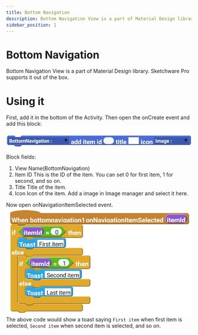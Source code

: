 ```yaml
---
title: Bottom Navigation
description: Bottom Navigation View is a part of Material Design library. Sketchware Pro supports it out of the box.
sidebar_position: 1
---
```

# Bottom Navigation
Bottom Navigation View is a part of Material Design library. Sketchware Pro supports it out of the box.

# Using it
First, add it in the bottom of the Activity.
Then open the onCreate event and add this block:
![BottomNavigation add item block](img/add_item.jpg)
Block fields:

1. View Name(BottomNavigation)
2. Item ID
This is the ID of the item. You can set 0 for first item, 1 for second, and so on.
3. Title
Title of the item.
4. Icon
Icon of the item. Add a image in Image manager and select it here.

Now open onNavigationItemSelected event. 
![](img/onNavigationItemSelected.jpg)
The above code would show a toast saying `First item` when first item is selected, `Second item` when second item is selected, and so on.
